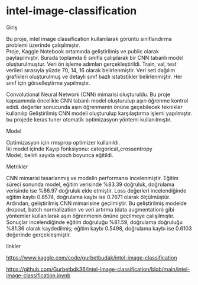 # intel-image-classification

Giriş

Bu proje, intel image classification kullanılarak görüntü sınıflandırma problemi üzerinde çalışılmıştır.  
Proje, Kaggle Notebook ortamında geliştirilmiş ve public olarak paylaşılmıştır. Burada toplamda 6 sınıfla çalışılarak bir CNN tabanlı model oluşturulmuştur. Veri ön işleme adımları gerçekleştirildi. Train, val, test verileri sırasıyla yüzde 70, 14, 16 olarak belirlenmiştir. Veri seti dağılım grafikleri oluşturulmuş ve detaylı sınıf bazlı istatistikler belirlenmiştir. Her sınıf için görselleştirme yapılmıştır.

Convolutional Neural Network (CNN) mimarisi oluşturuldu. Bu proje kapsamında öncelikle CNN tabanlı model oluşturulup aşırı öğrenme kontrol edidi. değerler sonucunda aşırı öğrenmenin önüne geçebilecek teknikler kullanılıp Geliştirilmiş CNN modeli oluşturulup karşılaştırma işlemi yapılmıştır. bu projede keras tuner  otomatik optimizasyon yöntemi kullanılmıştır.

Model

Optimizasyon için rmsprop optimizer kullanıldı.  
İki model içinde Kayıp fonksiyonu: categorical_crossentropy  
Model, belirli sayıda epoch boyunca eğitildi.

Metrikler

CNN mimarisi tasarlanmış ve modelin performansı incelenmiştir. Eğitim süreci sonunda model, eğitim verisinde %83.39 doğruluk, doğrulama verisinde ise %86.97 doğruluk elde etmiştir. Loss değerleri incelendiğinde eğitim kaybı 0.8574, doğrulama kaybı ise 0.7671 olarak ölçülmüştür. Ardından, geliştirilmiş CNN mimarisine geçilmiştir. Bu geliştirilmiş modelde dropout, batch normalization ve veri artırma (data augmentation) gibi yöntemler kullanılarak aşırı öğrenmenin önüne geçilmeye çalışılmıştır. Sonuçlar incelendiğinde eğitim doğruluğu %81.59, doğrulama doğruluğu %81.36 olarak kaydedilmiş; eğitim kaybı 0.5498, doğrulama kaybı ise 0.6103 değerinde gerçekleşmiştir. 

linkler

https://www.kaggle.com/code/gurbetbudak/intel-image-classification

https://github.com/Gurbetbdk36/intel-image-classification/blob/main/intel-image-classification.ipynb
